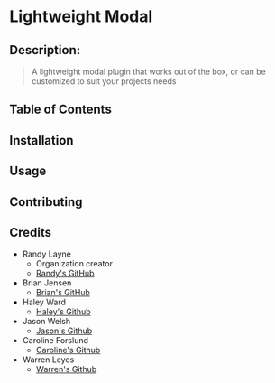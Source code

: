 # Lightweight Modal

## Description:
> A lightweight modal plugin that works out of the box, or can be customized to suit your projects needs

## Table of Contents

## Installation

## Usage

## Contributing

## Credits
* Randy Layne 
  * Organization creator
  * [Randy's GitHub](https://github.com/randyL78)
* Brian Jensen
  * [Brian's GitHub](https://github.com/brian-jensen)
* Haley Ward
  * [Haley's Github](https://github.com/HaleyWardo)
* Jason Welsh
  * [Jason's Github](https://github.com/JasonBWelsh)
* Caroline Forslund
  * [Caroline's Github](https://github.com/CarroForslund)
* Warren Leyes
  * [Warren's Github](https://github.com/WLeyes)


